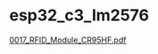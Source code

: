 # esp32_c3_lm2576
[0017_RFID_Module_CR95HF.pdf](https://github.com/memetteminarslan/esp32_c3_lm2576/files/12109801/0017_RFID_Module_CR95HF.pdf)

